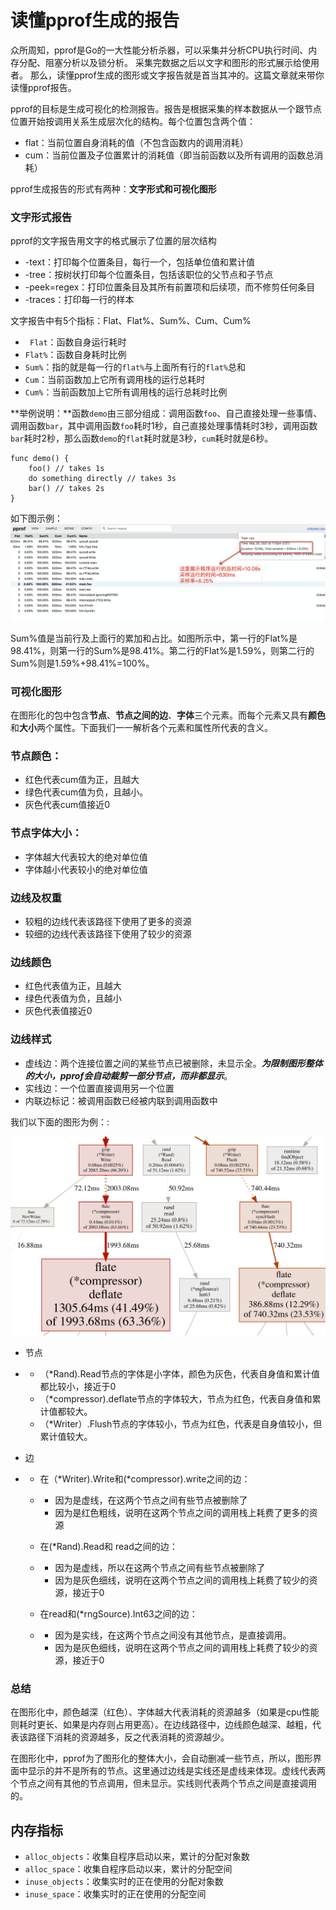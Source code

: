# 读懂pprof生成的报告

众所周知，pprof是Go的一大性能分析杀器，可以采集并分析CPU执行时间、内存分配、阻塞分析以及锁分析。 采集完数据之后以文字和图形的形式展示给使用者。 那么，读懂pprof生成的图形或文字报告就是首当其冲的。这篇文章就来带你读懂pprof报告。

pprof的目标是生成可视化的检测报告。报告是根据采集的样本数据从一个跟节点位置开始按调用关系生成层次化的结构。每个位置包含两个值：

- flat：当前位置自身消耗的值（不包含函数内的调用消耗）
- cum：当前位置及子位置累计的消耗值（即当前函数以及所有调用的函数总消耗）

pprof生成报告的形式有两种：**文字形式和可视化图形**

### 文字形式报告

pprof的文字报告用文字的格式展示了位置的层次结构

- -text：打印每个位置条目，每行一个，包括单位值和累计值
- -tree：按树状打印每个位置条目，包括该职位的父节点和子节点
- -peek=regex：打印位置条目及其所有前置项和后续项，而不修剪任何条目
- -traces：打印每一行的样本

文字报告中有5个指标：Flat、Flat%、Sum%、Cum、Cum%

- ` Flat`：函数自身运行耗时
- `Flat%`：函数自身耗时比例
- `Sum%`：指的就是每一行的`flat%`与上面所有行的`flat%`总和
- `Cum`：当前函数加上它所有调用栈的运行总耗时
- `Cum%`：当前函数加上它所有调用栈的运行总耗时比例

**举例说明：**函数`demo`由三部分组成：调用函数`foo`、自己直接处理一些事情、调用函数`bar`，其中调用函数`foo`耗时1秒，自己直接处理事情耗时3秒，调用函数`bar`耗时2秒，那么函数`demo`的`flat`耗时就是3秒，`cum`耗时就是6秒。

```golang
func demo() {
    foo() // takes 1s
    do something directly // takes 3s
    bar() // takes 2s
}
```
如下图示例：
 ![文字图](./images/读懂pprof-1.png)

Sum%值是当前行及上面行的累加和占比。如图所示中，第一行的Flat%是98.41%，则第一行的Sum%是98.41%。第二行的Flat%是1.59%，则第二行的Sum%则是1.59%+98.41%=100%。

### 可视化图形

在图形化的包中包含**节点**、**节点之间的边**、**字体**三个元素。而每个元素又具有**颜色**和**大小**两个属性。下面我们一一解析各个元素和属性所代表的含义。

### 节点颜色：
- 红色代表cum值为正，且越大
- 绿色代表cum值为负，且越小。
- 灰色代表cum值接近0

### 节点字体大小：
- 字体越大代表较大的绝对单位值
- 字体越小代表较小的绝对单位值

### 边线及权重
- 较粗的边线代表该路径下使用了更多的资源
- 较细的边线代表该路径下使用了较少的资源

### 边线颜色
- 红色代表值为正，且越大
- 绿色代表值为负，且越小
- 灰色代表值接近0

### 边线样式
- 虚线边：两个连接位置之间的某些节点已被删除，未显示全。***为限制图形整体的大小，pprof会自动裁剪一部分节点，而非都显示***。
- 实线边：一个位置直接调用另一个位置
- 内联边标记：被调用函数已经被内联到调用函数中

我们以下面的图形为例：:

   ![火焰图](./images/读懂pprof-2.png)

- 节点

- - （*Rand).Read节点的字体是小字体，颜色为灰色，代表自身值和累计值都比较小，接近于0
  - （*compressor).deflate节点的字体较大，节点为红色，代表自身值和累计值都较大。
  - （*Writer）.Flush节点的字体较小，节点为红色，代表是自身值较小，但累计值较大。

- 边

- - 在（*Writer).Write和(*compressor).write之间的边：

  - - 因为是虚线，在这两个节点之间有些节点被删除了
    - 因为是红色粗线，说明在这两个节点之间的调用栈上耗费了更多的资源

  - 在(*Rand).Read和 read之间的边：

  - - 因为是虚线，所以在这两个节点之间有些节点被删除了
    - 因为是灰色细线，说明在这两个节点之间的调用栈上耗费了较少的资源，接近于0

  - 在read和(*rngSource).Int63之间的边：

  - - 因为是实线，在这两个节点之间没有其他节点，是直接调用。
    - 因为是灰色细线，说明在这两个节点之间的调用栈上耗费了较少的资源，接近于0

### 总结
在图形化中，颜色越深（红色）、字体越大代表消耗的资源越多（如果是cpu性能则耗时更长、如果是内存则占用更高）。在边线路径中，边线颜色越深、越粗，代表该路径下消耗的资源越多，反之代表消耗的资源越少。

在图形化中，pprof为了图形化的整体大小，会自动删减一些节点，所以，图形界面中显示的并不是所有的节点。这里通过边线是实线还是虚线来体现。虚线代表两个节点之间有其他的节点调用，但未显示。实线则代表两个节点之间是直接调用的。



## 内存指标

- `alloc_objects`：收集自程序启动以来，累计的分配对象数
- `alloc_space`：收集自程序启动以来，累计的分配空间
- `inuse_objects`：收集实时的正在使用的分配对象数
- `inuse_space`：收集实时的正在使用的分配空间

